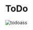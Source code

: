 # ToDo
![todoass](https://user-images.githubusercontent.com/65110755/162610162-bc906e9f-c727-4edb-85b6-e02f09106e2e.PNG)
